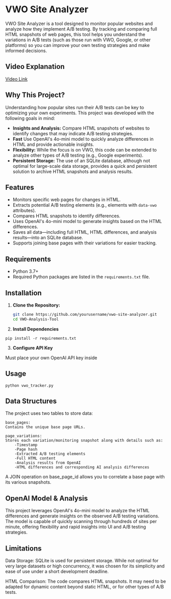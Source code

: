 # VWO Site Analyzer

VWO Site Analyzer is a tool designed to monitor popular websites and analyze how they implement A/B testing. By tracking and comparing full HTML snapshots of web pages, this tool helps you understand the variations in A/B tests (such as those run with VWO, Google, or other platforms) so you can improve your own testing strategies and make informed decisions.

## Video Explanation

[Video Link](https://www.loom.com/share/3a9925a2893642eab8bf1a5060bac28f?sid=f95bc6d8-78bb-4f09-be9c-5a1eab01ce6a)

## Why This Project?

Understanding how popular sites run their A/B tests can be key to optimizing your own experiments. This project was developed with the following goals in mind:
- **Insights and Analysis:** Compare HTML snapshots of websites to identify changes that may indicate A/B testing strategies.
- **Fast** Use OpenAI's 4o-mini model to quickly analyze differences in HTML and provide actionable insights.
- **Flexibility:** While the focus is on VWO, this code can be extended to analyze other types of A/B testing (e.g., Google experiments).
- **Persistent Storage:** The use of an SQLite database, although not optimal for large-scale data storage, provides a quick and persistent solution to archive HTML snapshots and analysis results.

## Features

- Monitors specific web pages for changes in HTML.
- Extracts potential A/B testing elements (e.g., elements with `data-vwo` attributes).
- Compares HTML snapshots to identify differences.
- Uses OpenAI's 4o-mini model to generate insights based on the HTML differences.
- Saves all data—including full HTML, HTML differences, and analysis results—into an SQLite database.
- Supports joining base pages with their variations for easier tracking.

## Requirements

- Python 3.7+
- Required Python packages are listed in the `requirements.txt` file.

## Installation

1. **Clone the Repository:**

   ```bash
   git clone https://github.com/yourusername/vwo-site-analyzer.git
   cd VWO-Analysis-Tool
   ```

2. **Install Dependencies**

`pip install -r requirements.txt`

3. **Configure API Key**

Must place your own OpenAI API key inside
## Usage

`python vwo_tracker.py`

## Data Structures

The project uses two tables to store data:

    base_pages:
    Contains the unique base page URLs.

    page_variations:
    Stores each variation/monitoring snapshot along with details such as:
        -Timestamp
        -Page hash
        -Extracted A/B testing elements
        -Full HTML content
        -Analysis results from OpenAI
        -HTML differences and corresponding AI analysis differences

A JOIN operation on base_page_id allows you to correlate a base page with its various snapshots.

## OpenAI Model & Analysis

This project leverages OpenAI's 4o-mini model to analyze the HTML differences and generate insights on the observed A/B testing variations. The model is capable of quickly scanning through hundreds of sites per minute, offering flexibility and rapid insights into UI and A/B testing strategies.

## Limitations

Data Storage:
    SQLite is used for persistent storage. While not optimal for very large datasets or high concurrency, it was chosen for its simplicity and ease of use under a short development deadline.

HTML Comparison:
    The code compares HTML snapshots. It may need to be adapted for dynamic content beyond static HTML, or for other types of A/B tests.


